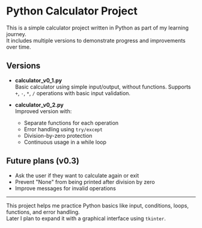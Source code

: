 # Python Calculator Project

This is a simple calculator project written in Python as part of my learning journey.  
It includes multiple versions to demonstrate progress and improvements over time.

## Versions

- **calculator_v0_1.py**  
  Basic calculator using simple input/output, without functions. Supports `+`, `-`, `*`, `/` operations with basic input validation.

- **calculator_v0_2.py**  
  Improved version with:
  - Separate functions for each operation
  - Error handling using `try/except`
  - Division-by-zero protection
  - Continuous usage in a while loop

## Future plans (v0.3)

- Ask the user if they want to calculate again or exit
- Prevent "None" from being printed after division by zero
- Improve messages for invalid operations

---

This project helps me practice Python basics like input, conditions, loops, functions, and error handling.  
Later I plan to expand it with a graphical interface using `tkinter`.

